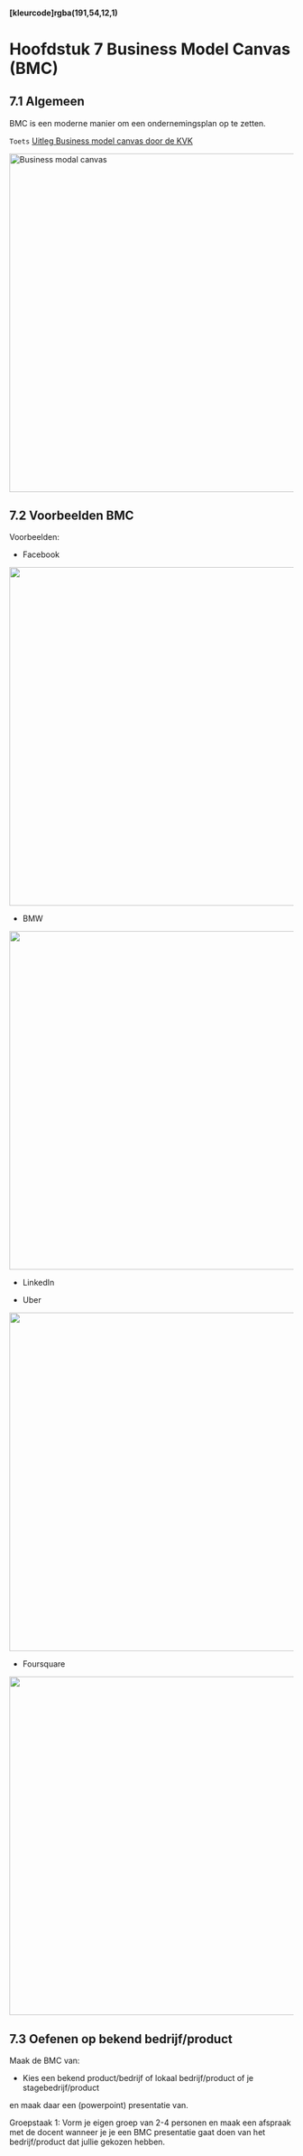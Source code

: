 #### [kleurcode]rgba(191,54,12,1)

#  Hoofdstuk 7 Business Model Canvas (BMC)

## 7.1 Algemeen
BMC is een moderne manier om een ondernemingsplan op te zetten.

``Toets`` <a href="https://www.kvk.nl/advies-en-informatie/innovatie/organisatievernieuwing/business-model-canvas/" target="_new">Uitleg Business model canvas door de KVK</a>

<img width="600" src="https://elo.kw1c.nl/CMS/Studie/811%20ICT-Academie/811%20VakkenInhoud/%5BB.05%20BED%5D%20Bedrijfskunde/Productie/04.%20Aanvullend/BMC.svg" title="Business modal canvas">


## 7.2 Voorbeelden BMC

Voorbeelden:
- Facebook

<img width="600" src="https://elo.kw1c.nl/CMS/Studie/811%20ICT-Academie/811%20VakkenInhoud/%5BB.05%20BED%5D%20Bedrijfskunde/Productie/01.%20Reader/FacebookBMC.png" >

- BMW

<img width="600" src="https://elo.kw1c.nl/CMS/Studie/811%20ICT-Academie/811%20VakkenInhoud/%5BB.05%20BED%5D%20Bedrijfskunde/Productie/01.%20Reader/BMWBMC.png" >

- LinkedIn

- Uber

<img width="600" src="https://elo.kw1c.nl/CMS/Studie/811%20ICT-Academie/811%20VakkenInhoud/%5BB.05%20BED%5D%20Bedrijfskunde/Productie/01.%20Reader/UberBMC.png" >

- Foursquare

<img width="600" src="https://elo.kw1c.nl/CMS/Studie/811%20ICT-Academie/811%20VakkenInhoud/%5BB.05%20BED%5D%20Bedrijfskunde/Productie/01.%20Reader/BMCFoursquare.jpg" >

## 7.3 Oefenen op bekend bedrijf/product

Maak de BMC van:

- Kies een bekend product/bedrijf of lokaal bedrijf/product of je stagebedrijf/product

en maak daar een (powerpoint) presentatie van.

Groepstaak 1: Vorm je eigen groep van 2-4 personen en maak een afspraak met de docent wanneer je je een BMC presentatie gaat doen van het bedrijf/product dat jullie gekozen hebben.


